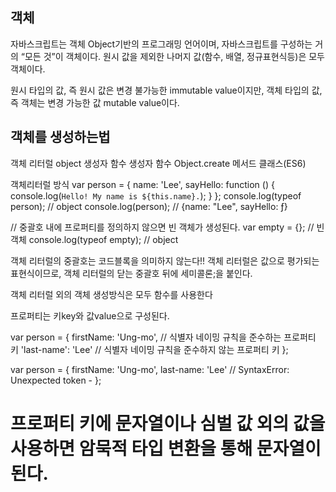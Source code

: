 ## 객체

자바스크립트는 객체 Object기반의 프로그래밍 언어이며, 자바스크립트를 구성하는 거의 “모든 것”이 객체이다. 원시 값을 제외한 나머지 값(함수, 배열, 정규표현식등)은 모두 객체이다.

원시 타입의 값, 즉 원시 값은 변경 불가능한 immutable value이지만,
객체 타입의 값, 즉 객체는 변경 가능한 값 mutable value이다.


## 객체를 생성하는법

객체 리터럴
object 생성자 함수
생성자 함수
Object.create 메서드
클래스(ES6)

객체리터럴 방식
var person = {
name: 'Lee',
sayHello: function () {
console.log(`Hello! My name is ${this.name}.`);
}
};
console.log(typeof person); // object
console.log(person); // {name: "Lee", sayHello: ƒ}

// 중괄호 내에 프로퍼티를 정의하지 않으면 빈 객체가 생성된다.
var empty = {}; // 빈 객체
console.log(typeof empty); // object

객체 리터럴의 중괄호는 코드블록을 의미하지 않는다!!
객체 리터럴은 값으로 평가되는 표현식이므로, 객체 리터럴의 닫는 중괄호 뒤에 세미콜론;을 붙인다.

객체 리터럴 외의 객체 생성방식은 모두 함수를 사용한다

프로퍼티는 키key와 값value으로 구성된다.

var person = {
firstName: 'Ung-mo', // 식별자 네이밍 규칙을 준수하는 프로퍼티 키
'last-name': 'Lee' // 식별자 네이밍 규칙을 준수하지 않는 프로퍼티 키
};

var person = {
firstName: 'Ung-mo',
last-name: 'Lee' // SyntaxError: Unexpected token -
};

프로퍼티 키에 문자열이나 심벌 값 외의 값을 사용하면 암묵적 타입 변환을 통해 문자열이 된다.
=======

